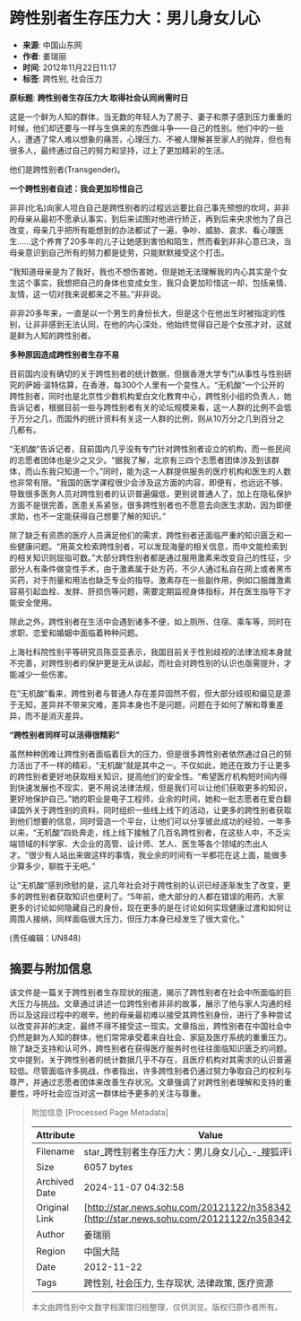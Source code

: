 # 跨性别者生存压力大：男儿身女儿心

- **来源**: 中国山东网  
- **作者**: 姜瑞丽  
- **时间**: 2012年11月22日11:17  
- **标签**: 跨性别, 社会压力

**原标题**: **跨性别者生存压力大 取得社会认同尚需时日**

这是一个鲜为人知的群体，当无数的年轻人为了房子、妻子和票子感到压力重重的时候，他们却还要与一样与生俱来的东西做斗争——自己的性别。他们中的一些人，遭遇了常人难以想象的痛苦，心理压力、不被人理解甚至家人的抛弃，但也有很多人，最终通过自己的努力和坚持，过上了更加精彩的生活。

他们是跨性别者(Transgender)。

**一个跨性别者自述：我会更加珍惜自己**

非非(化名)向家人坦白自己是跨性别者的过程远远要比自己事先预想的坎坷，非非的母亲从最初不愿承认事实，到后来试图对他进行矫正，再到后来央求他为了自己改变，母亲几乎把所有能想到的办法都试了一遍，争吵、威胁、哀求、看心理医生……这个养育了20多年的儿子让她感到害怕和陌生，然而看到非非心意已决，当母亲意识到自己所有的努力都是徒劳，只能默默接受这个打击。

“我知道母亲是为了我好，我也不想伤害她，但是她无法理解我的内心其实是个女生这个事实，我想把自己的身体也变成女生，我只会更加珍惜这一却，包括亲情、友情，这一切对我来说都来之不易。”非非说。

非非20多年来，一直是以一个男生的身份长大，但是这个在他出生时被指定的性别，让非非感到无法认同，在他的内心深处，他始终觉得自己是个女孩才对，这就是鲜为人知的跨性别者。

**多种原因造成跨性别者生存不易**

目前国内没有确切的关于跨性别者的统计数据，但据香港大学专门从事性与性别研究的萨姆·温特估算，在香港，每300个人里有一个变性人。“无机酸”一个公开的跨性别者，同时也是北京性少数机构爱白文化教育中心，跨性别小组的负责人，她告诉记者，根据目前一些与跨性别者有关的论坛规模来看，这一人群的比例不会低于万分之几，而国外的统计资料有关这一人群的比例，则从10万分之几到百分之几都有。

“无机酸”告诉记者，目前国内几乎没有专门针对跨性别者设立的机构，而一些民间的志愿者团体也是少之又少。“据我了解，北京有三四个志愿者团体涉及到该群体，而山东我只知道一个。”同时，能为这一人群提供服务的医疗机构和医生的人数也非常有限。“我国的医学课程很少会涉及这方面的内容，即便有，也远远不够，导致很多医务人员对跨性别者的认识普遍偏低，更别说普通人了，加上在隐私保护方面不是很完善，医患关系紧张，很多跨性别者也不愿意去向医生求助，因为即便求助，也不一定能获得自己想要了解的知识。”

除了缺乏有资质的医疗人员满足他们的需求，跨性别者还面临严重的知识匮乏和一些健康问题。“用英文检索跨性别者，可以发现海量的相关信息，而中文能检索到的相关知识则屈指可数。”大部分跨性别者都是通过服用激素来改变自己的性征，少部分人有条件做变性手术，由于激素属于处方药，不少人通过私自在网上或者黑市买药，对于剂量和用法也缺乏专业的指导。激素存在一些副作用，例如口服雌激素容易引起血栓、发胖、肝损伤等问题，需要定期监视身体指标，并在医生指导下才能安全使用。

除此之外，跨性别者在生活中会遇到诸多不便，如上厕所、住宿、乘车等，同时在求职、恋爱和婚姻中面临着种种问题。

上海社科院性别平等研究员陈亚亚表示，我国目前关于性别歧视的法律法规本身就不完善，对跨性别者的保护更是无从谈起，而社会对跨性别的认识也亟需提升，才能减少一些伤害。

在“无机酸”看来，跨性别者与普通人存在差异固然不假，但大部分歧视和偏见是源于无知，差异并不带来灾难，差异本身也不是问题，问题在于如何了解和尊重差异，而不是消灭差异。

**“跨性别者同样可以活得很精彩”**

虽然种种困难让跨性别者面临着巨大的压力，但是很多跨性别者依然通过自己的努力活出了不一样的精彩，“无机酸”就是其中之一。不仅如此，她还在致力于让更多的跨性别者更好地获取相关知识，提高他们的安全性。“希望医疗机构短时间内得到快速发展也不现实，更不用说法律法规，但是我们可以让他们获取更多的知识，更好地保护自己。”她的职业是电子工程师，业余的时间，她和一批志愿者在爱白翻译国外关于跨性别的资料，同时组织一些线上线下的活动，让更多的跨性别者获取到他们想要的信息，同时营造一个平台，让他们可以分享彼此成功的经验，一年多以来，“无机酸”四处奔走，线上线下接触了几百名跨性别者，在这些人中，不乏尖端领域的科学家、大企业的高管、设计师、艺人、医生等各个领域的杰出人才。“很少有人站出来做这样的事情，我业余的时间有一半都花在这上面，能做多少算多少，聊胜于无吧。”

让“无机酸”感到欣慰的是，这几年社会对于跨性别的认识已经逐渐发生了改变，更多的跨性别者获取知识也便利了。“5年前，绝大部分的人都在错误的用药，大家更多的讨论如何隐藏自己的身份，现在更多的是在讨论如何实现健康过渡和如何让周围人接纳，同样面临很大压力，但压力本身已经发生了很大变化。”

(责任编辑：UN848)

## 摘要与附加信息

<!-- tcd_abstract -->
该文件是一篇关于跨性别者生存现状的报道，揭示了跨性别者在社会中所面临的巨大压力与挑战。文章通过讲述一位跨性别者非非的故事，展示了他与家人沟通的经历以及这段过程中的艰辛。他的母亲最初难以接受其跨性别身份，进行了多种尝试以改变非非的决定，最终不得不接受这一现实。文章指出，跨性别者在中国社会中仍然是鲜为人知的群体，他们常常承受着来自社会、家庭及医疗系统的重重压力。除了缺乏支持和认可外，跨性别者在获得医疗服务时也往往面临知识匮乏的问题。文中提到，关于跨性别者的统计数据几乎不存在，且医疗机构对其需求的认识普遍较低。尽管面临许多挑战，作者指出，许多跨性别者仍通过努力争取自己的权利与尊严，并通过志愿者团体来改善生存状况。文章强调了对跨性别者理解和支持的重要性，呼吁社会应当对这一群体给予更多的关注与尊重。
<!-- tcd_abstract_end -->

> 附加信息 [Processed Page Metadata]
>
> | Attribute       | Value                                  |
> |-----------------|----------------------------------------|
> | Filename        | star_跨性别者生存压力大：男儿身女儿心_-_搜狐评论.md                             |
> | Size            | 6057 bytes                           |
> | Archived Date   | 2024-11-07 04:32:58                             |
> | Original Link   | [http://star.news.sohu.com/20121122/n358342158.shtml](http://star.news.sohu.com/20121122/n358342158.shtml)                       |
> | Author          | 姜瑞丽                               |
> | Region          | 中国大陆                               |
> | Date            | 2012-11-22                                 |
> | Tags            | 跨性别, 社会压力, 生存现状, 法律政策, 医疗资源                                 |
>
> 本文由跨性别中文数字档案馆归档整理，仅供浏览。版权归原作者所有。
>